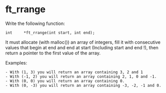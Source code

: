 # ft_rrange

Write the following function:
```
int     *ft_rrange(int start, int end);
```
It must allocate (with malloc()) an array of integers, fill it with consecutive values that begin at end and end at start (Including start and end !), then return a pointer to the first value of the array.

Examples:
```
- With (1, 3) you will return an array containing 3, 2 and 1  
- With (-1, 2) you will return an array containing 2, 1, 0 and -1.  
- With (0, 0) you will return an array containing 0.  
- With (0, -3) you will return an array containing -3, -2, -1 and 0.  
```